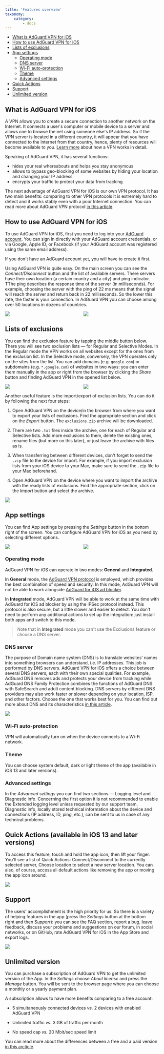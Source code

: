 ```yaml
---
title: 'Features overview'
taxonomy:
    category:
        - docs
---
```


*   [What is AdGuard VPN for iOS](#adguard-vpn)
*   [How to use AdGuard VPN for iOS](#use)
*   [Lists of exclusions](#exclusion)
*   [App settings](#settings)
    * [Operating mode](#operating-mode)
    * [DNS server](#dns-server)
    * [Wi-Fi auto-protection](#wi-fi)
    * [Theme](#theme)
    * [Advanced settings](#advanced-settings)
*   [Quick Actions](#quick-actions)
*   [Support](#support)
*   [Unlimited version](#unlimited-version)

<a name="adguard-vpn"></a>

## What is AdGuard VPN for iOS

A VPN allows you to create a secure connection to another network on the Internet. It connects a user's computer or mobile device to a server and allows one to browse the net using someone else's IP address. So if the VPN server is located in a different country, it will appear that you have connected to the Internet from that country, hence, plenty of resources will become available to you. [Learn more](link) about how a VPN works in detail.

Speaking of AdGuard VPN, it has several functions:
* hides your real whereabouts and helps you stay anonymous
* allows to bypass geo-blocking of some websites by hiding your location and changing your IP address
* encrypts your traffic to protect your data from tracking

The next advantage of AdGuard VPN for iOS is our own VPN protocol. It has two main benefits: comparing to other VPN protocols it is extremely hard to detect and it works stably even with a poor Internet connection. You can read more about AdGuard VPN protocol [in this article](link).

<a name="use"></a>

## How to use AdGuard VPN for iOS

To use AdGuard VPN for iOS, first you need to log into your [AdGuard account](https://my.adguard.com/). You can sign in directly with your AdGuard account credentials, or via Google, Apple ID, or Facebook (if your AdGuard account was registered using the same email address).

If you don't have an AdGuard account yet, you will have to create it first.

Using AdGuard VPN is quite easy. On the main screen you can see the *Connect/Disconnect* button and the list of available servers. There servers have their own location (a certain country and a city) and ping indicator. TThe ping describes the response time of the server (in milliseconds). For example, choosing the server with the ping of 22 ms means that the signal will reach the server and return back in 22 milliseconds. So the lower this rate, the faster is your connection. In AdGuard VPN you can choose among over 50 locations in dozens of countries.

<div style="display:flex">
     <div style="flex:1;padding-right:5px;">
          <img src="https://cdn.adguard.com/public/Adguard/kb/vpn-ios-screenshots/connected.png" style=" max-width: 350px;">
     </div>
     <div style="flex:1;padding-left:5px;">
          <img src="https://cdn.adguard.com/public/Adguard/kb/vpn-ios-screenshots/locations.png" style=" max-width: 350px; ">
     </div>
</div>

<a name="exclusion"></a>

## Lists of exclusions

You can find the exclusion feature by tapping the middle button below. There you will see two exclusion lists — for Regular and Selective Modes. In the Regular mode the VPN works on all websites except for the ones from the exclusion list. In the Selective mode, conversely, the VPN operates only on the sites from the list. You can add domains (e.g. `google.com`) or subdomains (e.g. `*.google.com`) of websites in two ways: you can enter them manually in the app or right from the browser by clicking the *Share* button and finding AdGuard VPN in the opened list below.

<div style="display:flex">
     <div style="flex:1;padding-right:5px;">
          <img src="https://cdn.adguard.com/public/Adguard/kb/vpn-ios-screenshots/exclusions.png" style=" max-width: 350px; ">
     </div>
     <div style="flex:1;padding-left:5px;">
          <img src="https://cdn.adguard.com/public/Adguard/kb/vpn-ios-screenshots/add-an-exclusion.png" style=" max-width: 350px; ">
     </div>
</div>

Another useful feature is the import/export of exclusion lists. You can do it by following the next four steps:

1. Open AdGuard VPN on the device/in the browser from where you want to export your lists of exclusions. Find the appropriate section and click on the *Export* button. The `exclusions.zip` archive will be downloaded.

2. There are two `.txt` files inside the archive, one for each of Regular and Selective lists. Add more exclusions to them, delete the existing ones, rename files (but more on this later), or just leave the archive with files as is.

3. When transferring between different devices, don't forget to send the `.zip` file to the device for import. For example, if you import exclusion lists from your iOS device to your Mac, make sure to send the `.zip` file to your Mac beforehand.

4. Open AdGuard VPN on the device where you want to import the archive with the ready lists of exclusions. Find the appropriate section, click on the *Import* button and select the archive.

<img src="https://cdn.adguard.com/public/Adguard/kb/vpn-ios-screenshots/import-export-exclusions.png" class="center-img" style="max-width: 350px; ">

<a name="settings"></a>

## App settings

You can find App settings by pressing the *Settings* button in the bottom right of the screen. You can configure AdGuard VPN for iOS as you need by selecting different options.

<div style="display:flex">
     <div style="flex:1;padding-right:5px;">
          <img src="https://cdn.adguard.com/public/Adguard/kb/vpn-ios-screenshots/settings.png" style=" max-width: 350px;">
     </div>
     <div style="flex:1;padding-left:5px;">
          <img src="https://cdn.adguard.com/public/Adguard/kb/vpn-ios-screenshots/app-settings.png" style=" max-width: 350px;">
     </div>
</div>

<a name="operating-mode"></a>

### Operating mode

AdGuard VPN for iOS can operate in two modes: **General** and **Integrated**.

In **General** mode, the [AdGuard VPN protocol](#adguard-vpn) is employed, which provides the best combination of speed and security. In this mode, AdGuard VPN will not be able to work alongside [AdGuard for iOS ad blocker](https://kb.adguard.com/en/ios).

In **Integrated** mode, AdGuard VPN will be able to work at the same time with AdGuard for iOS ad blocker by using the IPSec protocol instead. This protocol is also secure, but a little slower and easier to detect. You don't need to perform any additional actions to set up the integration: just install both apps and switch to this mode.

>Note that in **Integrated** mode you can't use the Exclusions feature or choose a DNS server.

<a name="dns-server"></a>

### DNS server

The purpose of Domain name system (DNS) is to translate websites' names into something browsers can understand, i.e. IP addresses. This job is performed by DNS servers. AdGuard VPN for iOS offers a choice between several DNS servers, each with their own special qualities. For example, AdGuard DNS removes ads and protects your device from tracking while AdGuard DNS Family Protection combines the functions of AdGuard DNS with SafeSearch and adult content blocking. DNS servers by different DNS providers may also work faster or slower depending on your location, ISP, and other factors. Choose the one that works best for you. You can find out more about DNS and its characteristics [in this article](https://kb.adguard.com/en/general/dns-filtering#what-is-dns).

<img src="https://cdn.adguard.com/public/Adguard/kb/vpn-ios-screenshots/dns-server.png" class="center-img" style=" max-width: 350px; ">

<a name="wi-fi"></a>

### Wi-Fi auto-protection

VPN will automatically turn on when the device connects to a Wi-Fi network.

<a name="theme"></a>

### Theme

You can choose system default, dark or light theme of the app (available in iOS 13 and later versions).

<a name="advanced-settings"></a>

### Advanced settings

In the *Advanced settings* you can find two sections — Logging level and Diagnostic info. Concerning the first option it is not recommended to enable the Extended logging level unless requested by our support team. Diagnostic info, locally stored technical information about the device and connections (IP address, ID, ping, etc.), can be sent to us in case of any technical problems.

<a name="quick-actions"></a>

## Quick Actions (available in iOS 13 and later versions)

To access this feature, touch and hold the app icon, then lift your finger. You'll see a list of Quick Actions: Connect/Disconnect to the currently selected server, Choose location to select a new server location. You can also, of course, access all default actions like removing the app or moving the app icon around.

<img src="https://cdn.adguard.com/public/Adguard/kb/vpn-ios-screenshots/quick-actions.png" class="center-img" style="max-width: 350px;">

<a name="support"></a>

## Support

The users' accomplishment is the high priority for us. So there is a variety of helping features in the app (press the *Settings* button at the bottom right and then *Support*): you can see the FAQ section, report a bug, leave feedback, discuss your problems and suggestions on our forum, in social networks, or on GitHub, rate AdGuard VPN for iOS in the App Store and export logs.

<img src="https://cdn.adguard.com/public/Adguard/kb/vpn-ios-screenshots/support.png" class="center-img" style="max-width: 350px;" >

<a name="unlimited-version"></a>

## Unlimited version

You can purchase a subscription of AdGuard VPN to get the unlimited version of the App. In the *Settings* choose *About license* and press the *Manage* button. You will be sent to the browser page where you can choose a monthly or a yearly payment plan. 

A subscription allows to have more benefits comparing to a free account:

* 5 simultaneously connected devices *vs.* 2 devices with enabled AdGuard VPN

* Unlimited traffic *vs.* 3 GB of traffic per month

* No speed cap *vs.* 20 Mbit/sec speed limit

You can read more about the differences between a free and a paid version [in this arcticle](link).